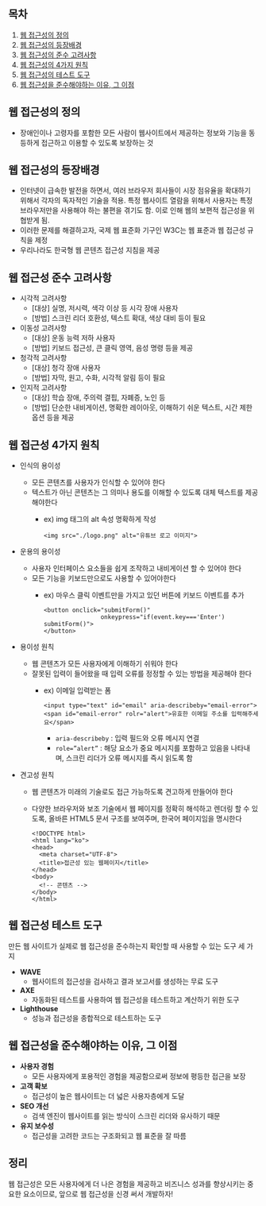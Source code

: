 ## 목차
1. [웹 접근성의 정의](#웹-접근성의-정의)
2. [웹 접근성의 등장배경](#웹-접근성의-등장배경)
3. [웹 접근성의 준수 고려사항](#웹-접근성의-준수-고려사항)
4. [웹 접근성의 4가지 원칙](#웹-접근성의-4가지-원칙)
5. [웹 접근성의 테스트 도구](#웹-접근성의-테스트-도구)
6. [웹 접근성을 준수해야하는 이유, 그 이점](#웹-접근성을-준수해야하는-이유,-그-이점)

## 웹 접근성의 정의

- 장애인이나 고령자를 포함한 모든 사람이 웹사이트에서 제공하는 정보와 기능을 동등하게 접근하고 이용할 수 있도록 보장하는 것

## 웹 접근성의 등장배경

- 인터넷이 급속한 발전을 하면서, 여러 브라우저 회사들이 시장 점유율을 확대하기 위해서 각자의 독자적인 기술을 적용. 특정 웹사이트 열람을 위해서 사용자는 특정 브라우저만을 사용해야 하는 불편을 겪기도 함. 이로 인해 웹의 보편적 접근성을 위협받게 됨.
- 이러한 문제를 해결하고자, 국제 웹 표준화 기구인 W3C는 웹 표준과 웹 접근성 규칙을 제정
- 우리나라도 한국형 웹 콘텐츠 접근성 지침을 제공

## 웹 접근성 준수 고려사항

- 시각적 고려사항
    - [대상] 실명, 저시력, 색각 이상 등 시각 장애 사용자
    - [방법] 스크린 리더 호환성, 텍스트 확대, 색상 대비 등이 필요
- 이동성 고려사항
    - [대상] 운동 능력 저하 사용자
    - [방법] 키보드 접근성, 큰 클릭 영역, 음성 명령 등을 제공
- 청각적 고려사항
    - [대상] 청각 장애 사용자
    - [방법] 자막, 원고, 수화, 시각적 알림 등이 필요
- 인지적 고려사항
    - [대상] 학습 장애, 주의력 결핍, 자폐증, 노인 등
    - [방법] 단순한 내비게이션, 명확한 레이아웃, 이해하기 쉬운 텍스트, 시간 제한 옵션 등을 제공

## 웹 접근성 4가지 원칙

- 인식의 용이성
    - 모든 콘텐츠를 사용자가 인식할 수 있어야 한다
    - 텍스트가 아닌 콘텐츠는 그 의미나 용도를 이해할 수 있도록 대체 텍스트를 제공해야한다
        - ex) img 태그의 alt 속성 명확하게 작성
            
            ```tsx
            <img src="./logo.png" alt="유튜브 로고 이미지">
            ```
            
- 운용의 용이성
    - 사용자 인터페이스 요소들을 쉽게 조작하고 내비게이션 할 수 있어야 한다
    - 모든 기능을 키보드만으로도 사용할 수 있어야한다
        - ex) 마우스 클릭 이벤트만을 가지고 있던 버튼에 키보드 이벤트를 추가
            
            ```tsx
            <button onclick="submitForm()"
            				onkeypress="if(event.key==='Enter') submitForm()">
            </button>
            ```
            
- 용이성 원칙
    - 웹 콘텐츠가 모든 사용자에게 이해하기 쉬워야 한다
    - 잘못된 입력이 들어왔을 때 입력 오류를 정정할 수 있는 방법을 제공해야 한다
        - ex) 이메일 입력받는 폼
            
            ```tsx
            <input type="text" id="email" aria-describeby="email-error">
            <span id="email-error" rolr="alert">유효한 이메일 주소를 입력해주세요</span>
            ```
            
            - `aria-describeby` : 입력 필드와 오류 메시지 연결
            - `role=”alert”` : 해당 요소가 중요 메시지를 포함하고 있음을 나타내며, 스크린 리더가 오류 메시지를 즉시 읽도록 함
- 견고성 원칙
    - 웹 콘텐츠가 미래의 기술로도 접근 가능하도록 견고하게 만들어야 한다
    - 다양한 브라우저와 보조 기술에서 웹 페이지를 정확히 해석하고 렌더링 할 수 있도록, 올바른 HTML5 문서 구조를 보여주며, 한국어 페이지임을 명시한다
        
        ```tsx
        <!DOCTYPE html>
        <html lang="ko">
        <head>
          <meta charset="UTF-8">
          <title>접근성 있는 웹페이지</title>
        </head>
        <body>
          <!-- 콘텐츠 -->
        </body>
        </html>
        ```
        

## 웹 접근성 테스트 도구

만든 웹 사이트가 실제로 웹 접근성을 준수하는지 확인할 때 사용할 수 있는 도구 세 가지

- **WAVE**
    - 웹사이트의 접근성을 검사하고 결과 보고서를 생성하는 무료 도구
- **AXE**
    - 자동화된 테스트를 사용하여 웹 접근성을 테스트하고 계산하기 위한 도구
- **Lighthouse**
    - 성능과 접근성을 종합적으로 테스트하는 도구

## 웹 접근성을 준수해야하는 이유, 그 이점

- **사용자 경험**
    - 모든 사용자에게 포용적인 경험을 제공함으로써 정보에 평등한 접근을 보장
- **고객 확보**
    - 접근성이 높은 웹사이트는 더 넓은 사용자층에게 도달
- **SEO 개선**
    - 검색 엔진이 웹사이트를 읽는 방식이 스크린 리더와 유사하기 때문
- **유지 보수성**
    - 접근성을 고려한 코드는 구조화되고 웹 표준을 잘 따름

## 정리

웹 접근성은 모든 사용자에게 더 나은 경험을 제공하고 비즈니스 성과를 향상시키는 중요한 요소이므로, 앞으로 웹 접근성을 신경 써서 개발하자!
